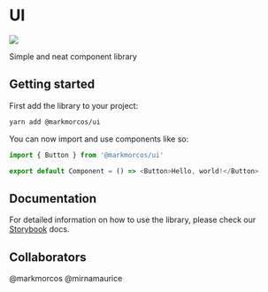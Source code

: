 # UI

<p>
  <a href="https://github.com/markmorcos/ui/actions" alt="Main">
    <img src="https://github.com/markmorcos/ui/actions/workflows/merge.yml/badge.svg" />
  </a>
</p>

Simple and neat component library

## Getting started

First add the library to your project:

```sh
yarn add @markmorcos/ui
```

You can now import and use components like so:

```javascript
import { Button } from '@markmorcos/ui'

export default Component = () => <Button>Hello, world!</Button>
```

## Documentation

For detailed information on how to use the library, please check our [Storybook](https://markmorcos.github.io/ui/storybook/) docs.

## Collaborators

@markmorcos
@mirnamaurice
